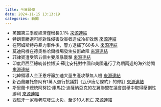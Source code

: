 ```yaml
---
title: 今日頭條
date: 2024-11-15 13:13:19
categories: 新聞            
---
```

- 英國第三季度經濟僅增長0.1% [來源連結](https://www.theguardian.com/business/2024/nov/15/uk-economy-third-quarter-2024-ons-labour)
- 特朗普勝選可能對性侵害受害者造成冷卻效應 [來源連結](https://www.theguardian.com/us-news/2024/nov/15/trump-win-sexual-assault-victims)
- 在阿姆斯特丹暴力事件後，警方逮捕了60多人 [來源連結](https://www.theguardian.com/world/2024/nov/15/who-benefits-from-this-soul-searching-after-the-amsterdam-violence)
- 莫迪飛機在德奧格哈爾機場發生技術故障 [來源連結](https://www.thehindu.com/news/national/pm-modis-aircraft-develops-technical-snag-at-deoghar-airport/article68871945.ece)
- 菲律賓遭受第五個主要風暴襲擊 [來源連結](https://www.theguardian.com/world/2024/nov/15/philippines-weather-typhoon-yinxing-toraji-usagi)
- 印度尼西亞總統普拉博沃·蘇比安托對中國和美國進行了為期兩週的海外訪問 [來源連結](https://asiatimes.com/2024/11/indonesias-prabowo-tilting-perceptibly-toward-china/)
- 北韓領導人金正恩呼籲加速大量生產攻擊無人機 [來源連結](https://www.aljazeera.com/news/2024/11/15/north-koreas-kim-orders-mass-production-of-attack-drones-state-media)
- 新西蘭羅托魯阿有1萬人遊行抗議對《瓦伊唐尼條約》的修訂 [來源連結](https://www.aljazeera.com/news/2024/11/15/thousands-march-on-new-zealand-capital-against-indigenous-treaty-overhaul)
- 斯里蘭卡總統阿努拉·庫馬拉·迪薩納亞克的左翼聯盟在議會選舉中取得壓倒性勝利 [來源連結](https://www.aljazeera.com/news/2024/11/15/sri-lankas-leftist-ruling-coalition-headed-for-landslide-election-win)
- 西班牙一家養老院發生火災，至少10人死亡 [來源連結](https://www.aljazeera.com/news/2024/11/15/fire-at-care-home-in-spain-kills-at-least-10-people)



